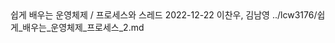 <title>6회차</title>
<subtitle>쉽게 배우는 운영체제 / 프로세스와 스레드</subtitle>
<timestamp>2022-12-22</timestamp>
<email>이찬우, 김남영</email>
<urls>
../lcw3176/쉽게_배우는_운영체제_프로세스_2.md
</urls>